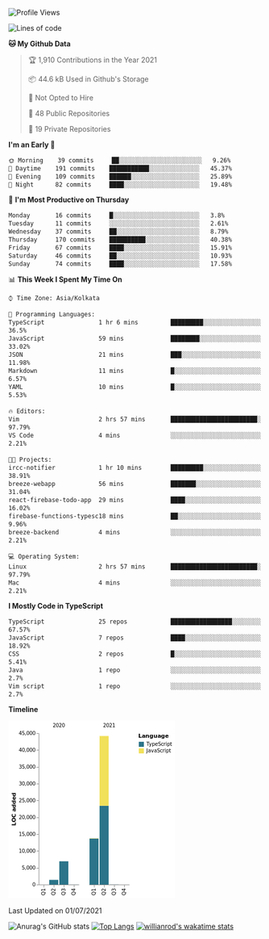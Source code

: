 <!--START_SECTION:waka-->
![Profile Views](http://img.shields.io/badge/Profile%20Views-0-blue)

![Lines of code](https://img.shields.io/badge/From%20Hello%20World%20I%27ve%20Written-66336%20lines%20of%20code-blue)

**🐱 My Github Data** 

> 🏆 1,910 Contributions in the Year 2021
 > 
> 📦 44.6 kB Used in Github's Storage 
 > 
> 🚫 Not Opted to Hire
 > 
> 📜 48 Public Repositories 
 > 
> 🔑 19 Private Repositories  
 > 
**I'm an Early 🐤** 

```text
🌞 Morning    39 commits     ██░░░░░░░░░░░░░░░░░░░░░░░   9.26% 
🌆 Daytime    191 commits    ███████████░░░░░░░░░░░░░░   45.37% 
🌃 Evening    109 commits    ██████░░░░░░░░░░░░░░░░░░░   25.89% 
🌙 Night      82 commits     ████░░░░░░░░░░░░░░░░░░░░░   19.48%

```
📅 **I'm Most Productive on Thursday** 

```text
Monday       16 commits     █░░░░░░░░░░░░░░░░░░░░░░░░   3.8% 
Tuesday      11 commits     ░░░░░░░░░░░░░░░░░░░░░░░░░   2.61% 
Wednesday    37 commits     ██░░░░░░░░░░░░░░░░░░░░░░░   8.79% 
Thursday     170 commits    ██████████░░░░░░░░░░░░░░░   40.38% 
Friday       67 commits     ████░░░░░░░░░░░░░░░░░░░░░   15.91% 
Saturday     46 commits     ██░░░░░░░░░░░░░░░░░░░░░░░   10.93% 
Sunday       74 commits     ████░░░░░░░░░░░░░░░░░░░░░   17.58%

```


📊 **This Week I Spent My Time On** 

```text
⌚︎ Time Zone: Asia/Kolkata

💬 Programming Languages: 
TypeScript               1 hr 6 mins         █████████░░░░░░░░░░░░░░░░   36.5% 
JavaScript               59 mins             ████████░░░░░░░░░░░░░░░░░   33.02% 
JSON                     21 mins             ███░░░░░░░░░░░░░░░░░░░░░░   11.98% 
Markdown                 11 mins             █░░░░░░░░░░░░░░░░░░░░░░░░   6.57% 
YAML                     10 mins             █░░░░░░░░░░░░░░░░░░░░░░░░   5.53%

🔥 Editors: 
Vim                      2 hrs 57 mins       ████████████████████████░   97.79% 
VS Code                  4 mins              ░░░░░░░░░░░░░░░░░░░░░░░░░   2.21%

🐱‍💻 Projects: 
ircc-notifier            1 hr 10 mins        █████████░░░░░░░░░░░░░░░░   38.91% 
breeze-webapp            56 mins             ███████░░░░░░░░░░░░░░░░░░   31.04% 
react-firebase-todo-app  29 mins             ████░░░░░░░░░░░░░░░░░░░░░   16.02% 
firebase-functions-typesc18 mins             ██░░░░░░░░░░░░░░░░░░░░░░░   9.96% 
breeze-backend           4 mins              ░░░░░░░░░░░░░░░░░░░░░░░░░   2.21%

💻 Operating System: 
Linux                    2 hrs 57 mins       ████████████████████████░   97.79% 
Mac                      4 mins              ░░░░░░░░░░░░░░░░░░░░░░░░░   2.21%

```

**I Mostly Code in TypeScript** 

```text
TypeScript               25 repos            █████████████████░░░░░░░░   67.57% 
JavaScript               7 repos             ████░░░░░░░░░░░░░░░░░░░░░   18.92% 
CSS                      2 repos             █░░░░░░░░░░░░░░░░░░░░░░░░   5.41% 
Java                     1 repo              ░░░░░░░░░░░░░░░░░░░░░░░░░   2.7% 
Vim script               1 repo              ░░░░░░░░░░░░░░░░░░░░░░░░░   2.7%

```


**Timeline**

![Chart not found](https://raw.githubusercontent.com/wise-introvert/wise-introvert/master/charts/bar_graph.png) 


 Last Updated on 01/07/2021
<!--END_SECTION:waka-->
![Anurag's GitHub stats](https://github-readme-stats.vercel.app/api?username=wise-introvert&count_private=true&show_icons=true)
[![Top Langs](https://github-readme-stats.vercel.app/api/top-langs/?username=wise-introvert&langs_count=10)](https://github.com/anuraghazra/github-readme-stats)
[![willianrod's wakatime stats](https://github-readme-stats.vercel.app/api/wakatime?username=wiseintrovert)](https://github.com/anuraghazra/github-readme-stats)
